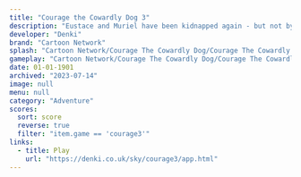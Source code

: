 ```yaml
---
title: "Courage the Cowardly Dog 3"
description: "Eustace and Muriel have been kidnapped again - but not by who you think!"
developer: "Denki"
brand: "Cartoon Network"
splash: "Cartoon Network/Courage The Cowardly Dog/Courage The Cowardly Dog Episode 3/Splash.jpg"
gameplay: "Cartoon Network/Courage The Cowardly Dog/Courage The Cowardly Dog Episode 3/Screen2.jpg"
date: 01-01-1901
archived: "2023-07-14"
image: null
menu: null
category: "Adventure"
scores:
  sort: score
  reverse: true
  filter: "item.game == 'courage3'"
links:
  - title: Play
    url: "https://denki.co.uk/sky/courage3/app.html"
---
```


